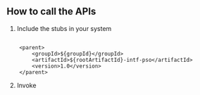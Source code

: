 ## How to call the APIs


1. Include the stubs in your system

````

	<parent>
		<groupId>${groupId}</groupId>
		<artifactId>${rootArtifactId}-intf-pso</artifactId>
		<version>1.0</version>
	</parent>

````

2. Invoke

